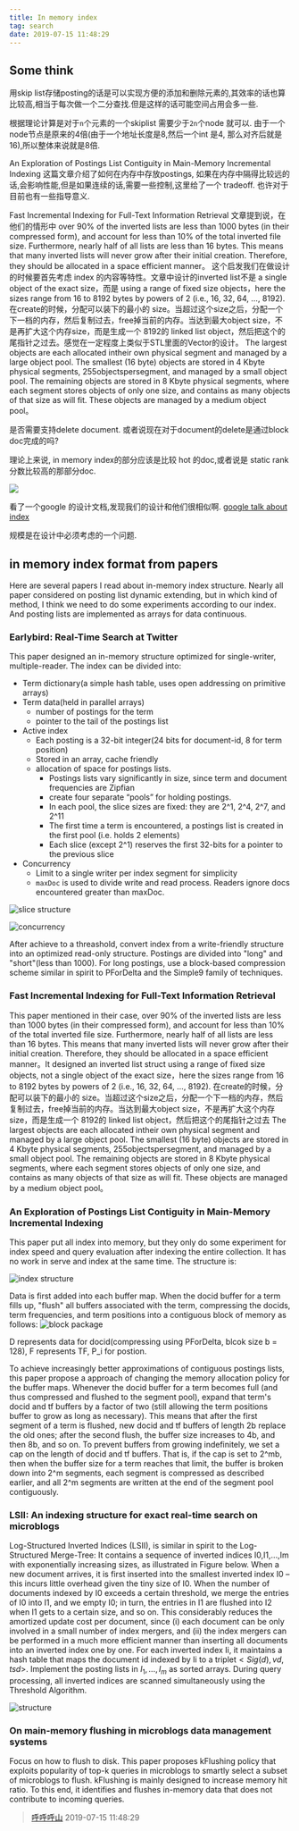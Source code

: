 ```yaml
---
title: In memory index
tag: search
date: 2019-07-15 11:48:29
---
```


## Some think

用skip list存储posting的话是可以实现方便的添加和删除元素的,其效率的话也算比较高,相当于每次做一个二分查找.但是这样的话可能空间占用会多一些.

根据理论计算是对于`n`个元素的一个skiplist 需要少于`2n`个node 就可以. 由于一个node节点是原来的4倍(由于一个地址长度是8,然后一个int 是4, 那么对齐后就是16),所以整体来说就是8倍.

An Exploration of Postings List Contiguity in Main-Memory Incremental Indexing 这篇文章介绍了如何在内存中存放postings, 如果在内存中隔得比较远的话,会影响性能,但是如果连续的话,需要一些控制,这里给了一个 tradeoff. 也许对于目前也有一些指导意义.

Fast Incremental Indexing for Full-Text Information Retrieval 文章提到说，在他们的情形中 over 90% of the inverted lists are less than 1000 bytes (in their compressed form), and account for less than 10% of the total inverted file size. Furthermore, nearly half of all lists are less than 16 bytes. This means that many inverted lists will never grow after their initial creation. Therefore, they should be allocated in a space efficient manner。 这个启发我们在做设计的时候要首先考虑 index 的内容等特性。文章中设计的inverted list不是 a single object of the exact size，而是 using a range of fixed size objects，here the sizes range from 16 to 8192 bytes by powers of 2 (i.e., 16, 32, 64, …, 8192). 在create的时候，分配可以装下的最小的 size。当超过这个size之后，分配一个下一档的内存，然后复制过去，free掉当前的内存。当达到最大object size，不是再扩大这个内存size，而是生成一个 8192的 linked list object，然后把这个的尾指针之过去。感觉在一定程度上类似于STL里面的Vector的设计。
The largest objects are each allocated intheir own physical segment and managed by a large object pool. The smallest (16 byte) objects are stored in 4 Kbyte physical segments, 255objectspersegment, and managed by a small object pool.  The remaining objects are stored in 8 Kbyte physical segments, where each segment stores objects of only one size, and contains as many objects of that size as will fit. These objects are managed by a medium object pool。

是否需要支持delete document. 或者说现在对于document的delete是通过block doc完成的吗?

理论上来说, in memory index的部分应该是比较 hot 的doc,或者说是 static rank 分数比较高的那部分doc.

![](https://raw.githubusercontent.com/zhangzhishan/blogpics/dev/1577672046_20190617144358589_6490.png)

看了一个google 的设计文档,发现我们的设计和他们很相似啊. [google talk about index](https://static.googleusercontent.com/media/research.google.com/en//people/jeff/WSDM09-keynote.pdf)

规模是在设计中必须考虑的一个问题.
## in memory index format from papers
Here are several papers I read about in-memory index structure. Nearly all paper considered on posting list dynamic extending, but in which kind of method, I think we need to do some experiments according to our index. And posting lists are implemented as arrays for data continuous.
### Earlybird: Real-Time Search at Twitter
This paper designed an in-memory structure optimized for single-writer, multiple-reader. The index can be divided into:

* Term dictionary(a simple hash table,  uses open addressing on primitive arrays)
* Term data(held in parallel arrays)
    * number of postings for the term
    * pointer to the tail of the postings list
* Active index
    * Each posting is a 32-bit integer(24 bits for document-id, 8 for term position)
    * Stored in an array, cache friendly
    * allocation of space for postings lists.
        * Postings lists vary significantly in size, since term and document frequencies are Zipfian
        * create four separate “pools” for holding postings.
        * In each pool, the slice sizes are fixed: they are 2^1, 2^4, 2^7, and 2^11
        * The first time a term is encountered, a postings list is created in the first pool (i.e. holds 2 elements)
        * Each slice (except 2^1) reserves the first 32-bits for a pointer to the previous slice
* Concurrency
    * Limit to a single writer per index segment for simplicity
    * `maxDoc` is used to divide write and read process. Readers ignore docs encountered greater than maxDoc.

![slice structure](https://raw.githubusercontent.com/zhangzhishan/blogpics/dev/1577241237_20190711110910258_3754.png)

![concurrency](https://raw.githubusercontent.com/zhangzhishan/blogpics/dev/1577241239_20190711110935498_13509.png)

After achieve to a threashold, convert index from a write-friendly structure into an optimized read-only structure. Postings are divided into "long" and "short"(less than 1000). For long postings, use a block-based compression scheme similar in spirit to PForDelta and the Simple9 family of techniques.

### Fast Incremental Indexing for Full-Text Information Retrieval
This paper mentioned in their case, over 90% of the inverted lists are less than 1000 bytes (in their compressed form), and account for less than 10% of the total inverted file size. Furthermore, nearly half of all lists are less than 16 bytes. This means that many inverted lists will never grow after their initial creation. Therefore, they should be allocated in a space efficient manner。It designed an inverted list struct using a range of fixed size objects, not a single object of the exact size，here the sizes range from 16 to 8192 bytes by powers of 2 (i.e., 16, 32, 64, …, 8192). 在create的时候，分配可以装下的最小的 size。当超过这个size之后，分配一个下一档的内存，然后复制过去，free掉当前的内存。当达到最大object size，不是再扩大这个内存size，而是生成一个 8192的 linked list object，然后把这个的尾指针之过去
The largest objects are each allocated intheir own physical segment and managed by a large object pool. The smallest (16 byte) objects are stored in 4 Kbyte physical segments, 255objectspersegment, and managed by a small object pool.  The remaining objects are stored in 8 Kbyte physical segments, where each segment stores objects of only one size, and contains as many objects of that size as will fit. These objects are managed by a medium object pool。

### An Exploration of Postings List Contiguity in Main-Memory Incremental Indexing
This paper put all index into memory, but they only do some experiment for index speed and query evaluation after indexing the entire collection. It has no work in serve and index at the same time.  The structure is:

![index structure](https://raw.githubusercontent.com/zhangzhishan/blogpics/dev/1577241242_20190711112707467_4053.png)

Data is first added into each buffer map. When the docid buffer for a term fills up,  "flush" all buffers associated with the term, compressing the docids, term frequencies, and term positions into a contiguous block of memory as follows:
![block package](https://raw.githubusercontent.com/zhangzhishan/blogpics/dev/1577241244_20190711113633195_15153.png)

D represents data for docid(compressing using PForDelta, blcok size b = 128), F represents TF, P_i for postion.

To achieve increasingly better approximations of contiguous postings lists, this paper propose a approach of changing the memory allocation policy for the buffer maps.
Whenever the docid buffer for a term becomes full (and thus compressed and flushed to the segment pool),  expand that term's docid and tf buffers by a factor of two (still allowing the term positions buffer to grow as long as necessary). This means that after the first segment of a term is flushed, new docid and tf buffers of length 2b replace the old ones; after the second flush, the buffer size increases to 4b, and then 8b, and so on. To prevent buffers from growing indefinitely, we set a cap on the length of docid and tf buffers. That is, if the cap is set to 2^mb, then when the buffer size for a term reaches that limit, the buffer is broken down into 2^m segments, each segment is compressed as described earlier, and all 2^m segments are written at the end of the segment pool contiguously.

### LSII: An indexing structure for exact real-time search on microblogs
Log-Structured Inverted Indices (LSII), is similar in spirit to the Log-Structured Merge-Tree: It contains a sequence of inverted indices I0,I1,...,Im with exponentially increasing sizes, as illustrated in Figure below. When a new document arrives, it is first inserted into the smallest inverted index I0 – this incurs little overhead given the tiny size of I0. When the number of documents indexed by I0 exceeds a certain threshold, we merge the entries of I0 into I1, and we empty I0; in turn, the entries in I1 are flushed into I2 when I1 gets to a certain size, and so on. This considerably reduces the amortized update cost per document, since (i) each document can be only involved in a small number of index mergers, and (ii) the index mergers can be performed in a much more efficient manner than inserting all documents into an inverted index one by one.
For each inverted index Ii, it maintains a hash table that maps the document id indexed by Ii to a triplet$<Sig(d),vd,tsd>$. Implement the posting lists in $I_1, ..., I_m$ as sorted arrays.
During query processing, all inverted indices are scanned simultaneously using the Threshold Algorithm.

![structure](https://raw.githubusercontent.com/zhangzhishan/blogpics/dev/1577241245_20190711135448028_21865.png)

### On main-memory flushing in microblogs data management systems
Focus on how to flush to disk. This paper proposes kFlushing policy that exploits popularity of top-k queries in microblogs to smartly select a subset of microblogs to flush. kFlushing is mainly designed to increase memory hit ratio. To this end, it identifies and flushes in-memory data that does not contribute to incoming queries.

> [呼呼呼山](http://code4fun.me)
> 2019-07-15 11:48:29

